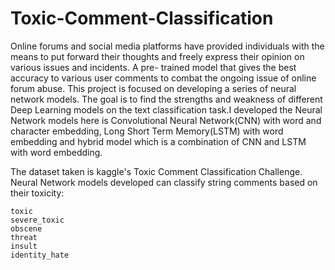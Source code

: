 # Toxic-Comment-Classification

Online forums and social media platforms have provided individuals with the means to put forward their thoughts and freely express their opinion on various issues and incidents. A pre- trained model that gives the best accuracy to various user comments to combat the ongoing issue of online forum abuse. This project is focused on developing a series of neural network models. The goal is to find the strengths and weakness of different Deep Learning models on the text classification task.I developed the Neural Network models here is Convolutional Neural Network(CNN) with word and character embedding, Long Short Term Memory(LSTM) with word embedding and hybrid model which is a combination of CNN and LSTM with word embedding.

The dataset taken is kaggle's Toxic Comment Classification Challenge. 
Neural Network models developed can classify string comments based on their toxicity:

    toxic
    severe_toxic
    obscene
    threat
    insult
    identity_hate

